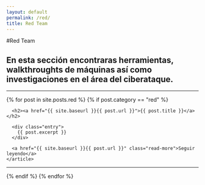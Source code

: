 ```yaml
---
layout: default
permalink: /red/
title: Red Team
---
```

#Red Team
## En esta sección encontraras herramientas, walkthroughts de máquinas así como investigaciones en el área del ciberataque.
 <hr>
<div class="posts">
  {% for post in site.posts.red %}
  {% if post.category == "red" %}
    <article class="post">

      <h2><a href="{{ site.baseurl }}{{ post.url }}">{{ post.title }}</a></h2>

      <div class="entry">
        {{ post.excerpt }}
      </div>

      <a href="{{ site.baseurl }}{{ post.url }}" class="read-more">Seguir leyendo</a>
    </article>
  <hr>
  {% endif %}
  {% endfor %}
</div>
